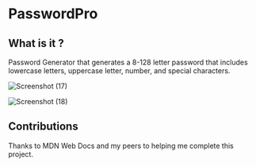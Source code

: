 # PasswordPro

## What is it ?

Password Generator that generates a 8-128 letter password that includes lowercase letters, uppercase letter, number, and special characters.


![Screenshot (17)](https://user-images.githubusercontent.com/124737955/228957367-21b6e6ee-c149-459c-bdd7-ec0d03b1665b.png)

![Screenshot (18)](https://user-images.githubusercontent.com/124737955/228957379-06e8e97a-ef73-4858-8aa7-9417ea4c1c96.png)

## Contributions

Thanks to MDN Web Docs and my peers to helping me complete this project.
